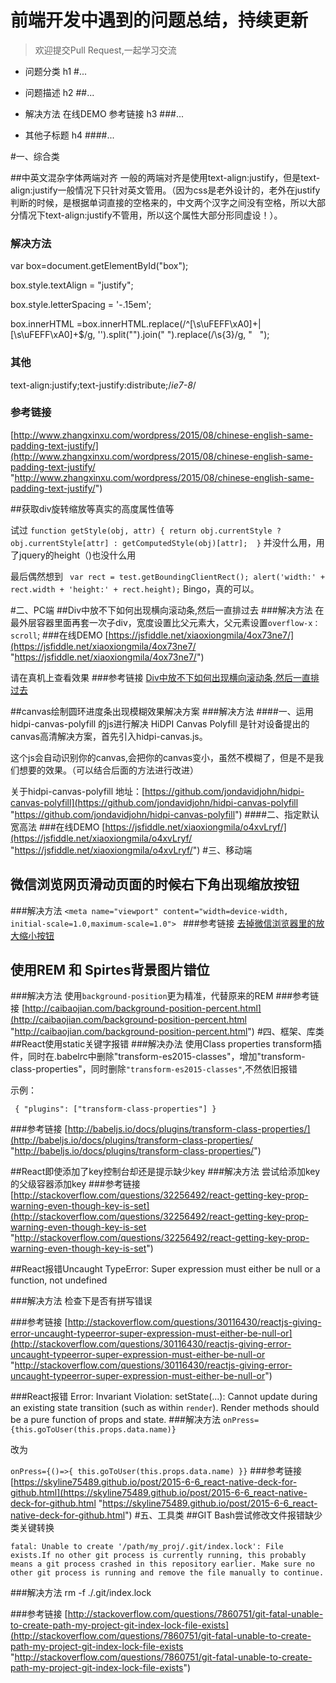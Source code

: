 # 前端开发中遇到的问题总结，持续更新

>欢迎提交Pull Request,一起学习交流


- 问题分类	h1 #...	
	
- 问题描述 h2 ##... 

- 解决方法  在线DEMO 参考链接 h3 ###...	

- 其他子标题 h4 ####...	

#一、综合类

##中英文混杂字体两端对齐
一般的两端对齐是使用text-align:justify，但是text-align:justify一般情况下只针对英文管用。（因为css是老外设计的，老外在justify判断的时候，是根据单词直接的空格来的，中文两个汉字之间没有空格，所以大部分情况下text-align:justify不管用，所以这个属性大部分形同虚设！）。

### 解决方法 ###

var box=document.getElementById("box");

box.style.textAlign = "justify";

box.style.letterSpacing = '-.15em';

box.innerHTML =box.innerHTML.replace(/^[\s\uFEFF\xA0]+|[\s\uFEFF\xA0]+$/g, '').split("").join(" ").replace(/\s{3}/g, " &nbsp; ");

### 其他 ###
text-align:justify;text-justify:distribute;/*ie7-8*/

### 参考链接 ###
[http://www.zhangxinxu.com/wordpress/2015/08/chinese-english-same-padding-text-justify/](http://www.zhangxinxu.com/wordpress/2015/08/chinese-english-same-padding-text-justify/ "http://www.zhangxinxu.com/wordpress/2015/08/chinese-english-same-padding-text-justify/")

##获取div旋转缩放等真实的高度属性值等

试过 
    `function getStyle(obj, attr) {
       return obj.currentStyle ? obj.currentStyle[attr] : getComputedStyle(obj)[attr];  }`
并没什么用，用了jquery的height（)也没什么用

最后偶然想到
    ` var rect = test.getBoundingClientRect();
    alert('width:' + rect.width + 'height:' + rect.height);`
Bingo，真的可以。

#二、PC端
##Div中放不下如何出现横向滚动条,然后一直排过去
###解决方法
在最外层容器里面再套一次子div，宽度设置比父元素大，父元素设置`overflow-x： scroll`; 
###在线DEMO
[https://jsfiddle.net/xiaoxiongmila/4ox73ne7/](https://jsfiddle.net/xiaoxiongmila/4ox73ne7/ "https://jsfiddle.net/xiaoxiongmila/4ox73ne7/")

请在真机上查看效果
###参考链接
[Div中放不下如何出现横向滚动条,然后一直排过去](http://bbs.csdn.net/topics/390361567 "http://bbs.csdn.net/topics/390361567")

##canvas绘制圆环进度条出现模糊效果解决方案
###解决方法
####一、运用hidpi-canvas-polyfill 的js进行解决
HiDPI Canvas Polyfill 是针对设备提出的canvas高清解决方案，首先引入hidpi-canvas.js。

这个js会自动识别你的canvas,会把你的canvas变小，虽然不模糊了，但是不是我们想要的效果。（可以结合后面的方法进行改进）

关于hidpi-canvas-polyfill 地址：[https://github.com/jondavidjohn/hidpi-canvas-polyfill](https://github.com/jondavidjohn/hidpi-canvas-polyfill "https://github.com/jondavidjohn/hidpi-canvas-polyfill")
####二、指定默认宽高法
###在线DEMO
[https://jsfiddle.net/xiaoxiongmila/o4xvLryf/](https://jsfiddle.net/xiaoxiongmila/o4xvLryf/ "https://jsfiddle.net/xiaoxiongmila/o4xvLryf/")
#三、移动端
## 微信浏览网页滑动页面的时候右下角出现缩放按钮
###解决方法
`<meta name="viewport" content="width=device-width, initial-scale=1.0,maximum-scale=1.0"> ` 
###参考链接
[去掉微信浏览器里的放大缩小按钮](http://blog.csdn.net/flyspace/article/details/39993103)
## 使用REM 和 Spirtes背景图片错位
###解决方法
使用`background-position`更为精准，代替原来的REM
###参考链接
[http://caibaojian.com/background-position-percent.html](http://caibaojian.com/background-position-percent.html "http://caibaojian.com/background-position-percent.html")
#四、框架、库类
##React使用static关键字报错
###解决办法
使用Class properties transform插件，同时在.babelrc中删除"transform-es2015-classes"，增加"transform-class-properties"，同时删除`"transform-es2015-classes"`,不然依旧报错

示例：
  
` {
  "plugins": ["transform-class-properties"]
}`

###参考链接
[http://babeljs.io/docs/plugins/transform-class-properties/](http://babeljs.io/docs/plugins/transform-class-properties/ "http://babeljs.io/docs/plugins/transform-class-properties/")

##React即使添加了key控制台却还是提示缺少key
###解决方法
尝试给添加key的父级容器添加key
###参考链接
[http://stackoverflow.com/questions/32256492/react-getting-key-prop-warning-even-though-key-is-set](http://stackoverflow.com/questions/32256492/react-getting-key-prop-warning-even-though-key-is-set "http://stackoverflow.com/questions/32256492/react-getting-key-prop-warning-even-though-key-is-set")

##React报错Uncaught TypeError: Super expression must either be null or a function, not undefined

###解决方法
检查下是否有拼写错误

###参考链接
[http://stackoverflow.com/questions/30116430/reactjs-giving-error-uncaught-typeerror-super-expression-must-either-be-null-or](http://stackoverflow.com/questions/30116430/reactjs-giving-error-uncaught-typeerror-super-expression-must-either-be-null-or "http://stackoverflow.com/questions/30116430/reactjs-giving-error-uncaught-typeerror-super-expression-must-either-be-null-or")

###React报错 Error: Invariant Violation: setState(...):  Cannot update during an existing state transition (such as within `render`).  Render methods should be a pure function of props and state.
###解决方法
`onPress={this.goToUser(this.props.data.name)}`

改为

`onPress={()=>{
   this.goToUser(this.props.data.name)
  }}`
###参考链接
[https://skyline75489.github.io/post/2015-6-6_react-native-deck-for-github.html](https://skyline75489.github.io/post/2015-6-6_react-native-deck-for-github.html "https://skyline75489.github.io/post/2015-6-6_react-native-deck-for-github.html")
#五、工具类
##GIT Bash尝试修改文件报错缺少类关键转换

`fatal: Unable to create '/path/my_proj/.git/index.lock': File exists.If no other git process is currently running, this probably means a
git process crashed in this repository earlier. Make sure no other git
process is running and remove the file manually to continue.`

###解决方法
    rm -f ./.git/index.lock

###参考链接
[http://stackoverflow.com/questions/7860751/git-fatal-unable-to-create-path-my-project-git-index-lock-file-exists](http://stackoverflow.com/questions/7860751/git-fatal-unable-to-create-path-my-project-git-index-lock-file-exists "http://stackoverflow.com/questions/7860751/git-fatal-unable-to-create-path-my-project-git-index-lock-file-exists")

